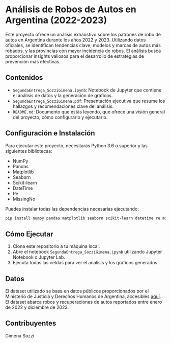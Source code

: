# Análisis de Robos de Autos en Argentina (2022-2023)

Este proyecto ofrece un análisis exhaustivo sobre los patrones de robo de autos en Argentina durante los años 2022 y 2023. Utilizando datos oficiales, se identifican tendencias clave, modelos y marcas de autos más robados, y las provincias con mayor incidencia de robos. El análisis busca proporcionar insights valiosos para el desarrollo de estrategias de prevención más efectivas.

## Contenidos

- `SegundaEntrega_SozziGimena.ipynb`: Notebook de Jupyter que contiene el análisis de datos y la generación de gráficos.
- `SegundaEntrega_SozziGimena.pdf`: Presentación ejecutiva que resume los hallazgos y recomendaciones clave del análisis.
- `README.md`: Documento que estás leyendo, que ofrece una visión general del proyecto, cómo configurarlo y ejecutarlo.

## Configuración e Instalación

Para ejecutar este proyecto, necesitarás Python 3.6 o superior y las siguientes bibliotecas:
- NumPy
- Pandas
- Matplotlib
- Seaborn
- Scikit-learn
- DateTime
- Re
- MissingNo

Puedes instalar todas las dependencias necesarias ejecutando:

```bash
pip install numpy pandas matplotlib seaborn scikit-learn datetime re missingno
```

## Cómo Ejecutar

1. Clona este repositorio a tu máquina local.
2. Abre el notebook `SegundaEntrega_SozziGimena.ipynb` utilizando Jupyter Notebook o Jupyter Lab.
3. Ejecuta todas las celdas para ver el análisis y los gráficos generados.

## Datos

El dataset utilizado se basa en datos públicos proporcionados por el Ministerio de Justicia y Derechos Humanos de Argentina, accesibles [aquí](https://datos.gob.ar/dataset/justicia-robos-recuperos-autos). El dataset abarca robos y recuperaciones de autos reportados entre enero de 2022 y diciembre de 2023.

## Contribuyentes

Gimena Sozzi




